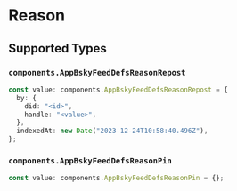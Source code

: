 # Reason


## Supported Types

### `components.AppBskyFeedDefsReasonRepost`

```typescript
const value: components.AppBskyFeedDefsReasonRepost = {
  by: {
    did: "<id>",
    handle: "<value>",
  },
  indexedAt: new Date("2023-12-24T10:58:40.496Z"),
};
```

### `components.AppBskyFeedDefsReasonPin`

```typescript
const value: components.AppBskyFeedDefsReasonPin = {};
```

